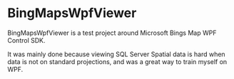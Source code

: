 # BingMapsWpfViewer
BingMapsWpfViewer is a test project around Microsoft Bings Map WPF Control SDK.

It was mainly done because viewing SQL Server Spatial data is hard when data is not on standard projections, and was a great way to train myself on WPF.
